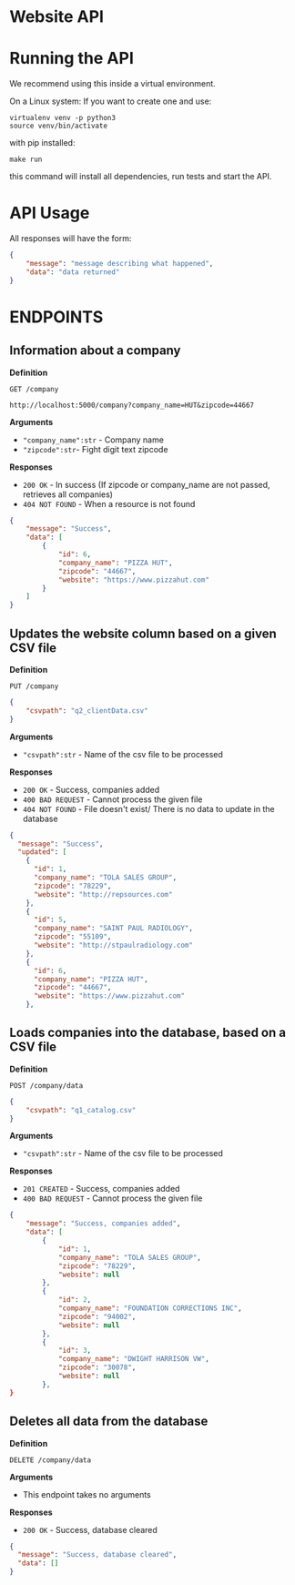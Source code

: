 # Website API 

# Running the API

We recommend using this inside a virtual environment.

On a Linux system:
If you want to create one and use: 

    virtualenv venv -p python3
    source venv/bin/activate

with pip installed:

    make run

this command will install all dependencies, run tests and start the API.

# API Usage

All responses will have the form:

``` json
{
    "message": "message describing what happened",
    "data": "data returned" 
}
```

# ENDPOINTS

## Information about a company


**Definition**

`GET /company`

    http://localhost:5000/company?company_name=HUT&zipcode=44667

**Arguments**

- `"company_name":str` - Company name
- `"zipcode":str`- Fight digit text zipcode

**Responses**
- `200 OK` - In success (If zipcode or company_name are not passed, retrieves all companies)
- `404 NOT FOUND` - When a resource is not found


``` json
{
    "message": "Success", 
    "data": [
        {
            "id": 6, 
            "company_name": "PIZZA HUT", 
            "zipcode": "44667", 
            "website": "https://www.pizzahut.com"
        }
    ]
}
```
## Updates the website column based on a given CSV file


**Definition**

`PUT /company`

``` json
{
    "csvpath": "q2_clientData.csv"
}

```


**Arguments**

- `"csvpath":str` - Name of the csv file to be processed

**Responses**
- `200 OK` - Success, companies added
- `400 BAD REQUEST` - Cannot process the given file
- `404 NOT FOUND` - File doesn't exist/ There is no data to update in the database


``` json
{
  "message": "Success",
  "updated": [
    {
      "id": 1,
      "company_name": "TOLA SALES GROUP",
      "zipcode": "78229",
      "website": "http://repsources.com"
    },
    {
      "id": 5,
      "company_name": "SAINT PAUL RADIOLOGY",
      "zipcode": "55109",
      "website": "http://stpaulradiology.com"
    },
    {
      "id": 6,
      "company_name": "PIZZA HUT",
      "zipcode": "44667",
      "website": "https://www.pizzahut.com"
    },

```

## Loads companies into the database, based on a CSV file


**Definition**

`POST /company/data`

``` json
{
    "csvpath": "q1_catalog.csv"
}

```


**Arguments**

- `"csvpath":str` - Name of the csv file to be processed

**Responses**
- `201 CREATED` - Success, companies added
- `400 BAD REQUEST` - Cannot process the given file



``` json
{
    "message": "Success, companies added",
    "data": [
        {
            "id": 1,
            "company_name": "TOLA SALES GROUP",
            "zipcode": "78229",
            "website": null
        },
        {
            "id": 2,
            "company_name": "FOUNDATION CORRECTIONS INC",
            "zipcode": "94002",
            "website": null
        },
        {
            "id": 3,
            "company_name": "DWIGHT HARRISON VW",
            "zipcode": "30078",
            "website": null
        },
}

```

## Deletes all data from the database


**Definition**

`DELETE /company/data`


**Arguments**

- This endpoint takes no arguments

**Responses**
- `200 OK` - Success, database cleared



``` json
{
  "message": "Success, database cleared",
  "data": []
}
```
